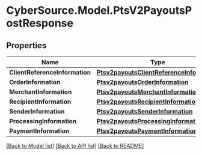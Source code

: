 # CyberSource.Model.PtsV2PayoutsPostResponse
## Properties

Name | Type | Description | Notes
------------ | ------------- | ------------- | -------------
**ClientReferenceInformation** | [**Ptsv2payoutsClientReferenceInformation**](Ptsv2payoutsClientReferenceInformation.md) |  | [optional] 
**OrderInformation** | [**Ptsv2payoutsOrderInformation**](Ptsv2payoutsOrderInformation.md) |  | [optional] 
**MerchantInformation** | [**Ptsv2payoutsMerchantInformation**](Ptsv2payoutsMerchantInformation.md) |  | [optional] 
**RecipientInformation** | [**Ptsv2payoutsRecipientInformation**](Ptsv2payoutsRecipientInformation.md) |  | [optional] 
**SenderInformation** | [**Ptsv2payoutsSenderInformation**](Ptsv2payoutsSenderInformation.md) |  | [optional] 
**ProcessingInformation** | [**Ptsv2payoutsProcessingInformation**](Ptsv2payoutsProcessingInformation.md) |  | [optional] 
**PaymentInformation** | [**Ptsv2payoutsPaymentInformation**](Ptsv2payoutsPaymentInformation.md) |  | [optional] 

[[Back to Model list]](../README.md#documentation-for-models) [[Back to API list]](../README.md#documentation-for-api-endpoints) [[Back to README]](../README.md)

